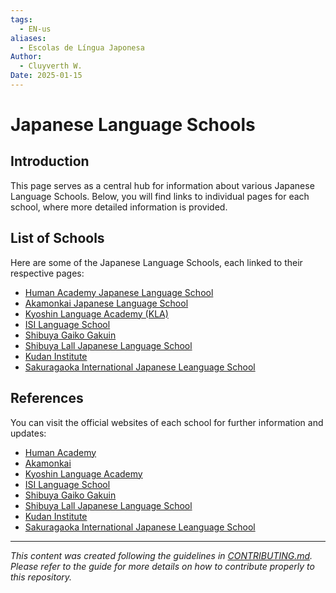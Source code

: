 ```yaml
---
tags:
  - EN-us
aliases:
  - Escolas de Língua Japonesa
Author:
  - Cluyverth W.
Date: 2025-01-15
---
```

# Japanese Language Schools
## Introduction 
This page serves as a central hub for information about various Japanese Language Schools. Below, you will find links to individual pages for each school, where more detailed information is provided.

## List of Schools
Here are some of the Japanese Language Schools, each linked to their respective pages:

- [Human Academy Japanese Language School](<link_to_page>) 
- [Akamonkai Japanese Language School](<link_to_page>) 
- [Kyoshin Language Academy (KLA)](<link_to_page>) 
- [ISI Language School](<link_to_page>) 
- [Shibuya Gaiko Gakuin](<link_to_page>) 
- [Shibuya Lall Japanese Language School](<link_to_page>) 
- [Kudan Institute](<link_to_page>)
- [Sakuragaoka International Japanese Leanguage School](<link_to_page>)

## References 
You can visit the official websites of each school for further information and updates:

- [Human Academy](https://www.human.ac/en/) 
- [Akamonkai](https://www.akamonkai.or.jp/) 
- [Kyoshin Language Academy](https://www.kyoshin-language-academy.com/) 
- [ISI Language School](https://www.isi-education.com/) 
- [Shibuya Gaiko Gakuin](https://www.gaiko.ac.jp/) 
- [Shibuya Lall Japanese Language School](https://www.lall.ac.jp/) 
- [Kudan Institute](https://www.kudan-institute.ac.jp/)
- [Sakuragaoka International Japanese Leanguage School](https://www.sakura-school.com/en/)

---- 
*This content was created following the guidelines in [CONTRIBUTING.md](https://github.com/Cluyverth/NihonVault/blob/main/CONTRIBUTING.md). Please refer to the guide for more details on how to contribute properly to this repository.*